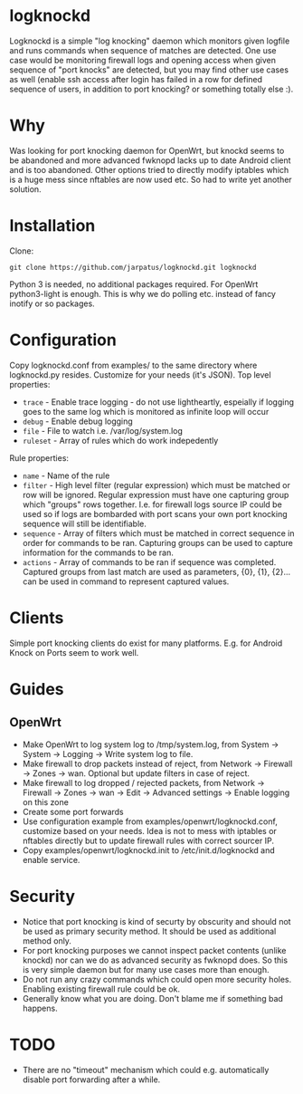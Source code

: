 # logknockd
Logknockd is a simple "log knocking" daemon which monitors given logfile and runs commands when sequence of matches are detected. One use case would be monitoring firewall logs and opening access when given sequence of "port knocks" are detected, but you may find other use cases as well (enable ssh access after login has failed in a row for defined sequence of users, in addition to port knocking? or something totally else :).

# Why 
Was looking for port knocking daemon for OpenWrt, but knockd seems to be abandoned and more advanced fwknopd lacks up to date Android client and is too abandoned. Other options tried to directly modify iptables which is a huge mess since nftables are now used etc. So had to write yet another solution.

# Installation
Clone:
```
git clone https://github.com/jarpatus/logknockd.git logknockd
```

Python 3 is needed, no additional packages required. For OpenWrt python3-light is enough. This is why we do polling etc. instead of fancy inotify or so packages.

# Configuration
Copy logknockd.conf from examples/ to the same directory where logknockd.py resides. Customize for your needs (it's JSON). Top level properties:
* ```trace``` - Enable trace logging - do not use lightheartly, espeially if logging goes to the same log which is monitored as infinite loop will occur
* ```debug``` - Enable debug logging
* ```file``` - File to watch i.e. /var/log/system.log
* ```ruleset``` - Array of rules which do work indepedently

Rule properties:
* ```name``` - Name of the rule
* ```filter``` - High level filter (regular expression) which must be matched or row will be ignored. Regular expression must have one capturing group which "groups" rows together. I.e. for firewall logs source IP could be used so if logs are bombarded with port scans your own port knocking sequence will still be identifiable.
* ```sequence``` - Array of filters which must be matched in correct sequence in order for commands to be ran. Capturing groups can be used to capture information for the commands to be ran.
* ```actions``` - Array of commands to be ran if sequence was completed. Captured groups from last match are used as parameters, {0}, {1}, {2}... can be used in command to represent captured values.

# Clients
Simple port knocking clients do exist for many platforms. E.g. for Android Knock on Ports seem to work well.

# Guides

## OpenWrt
* Make OpenWrt to log system log to /tmp/system.log, from System -> System -> Logging -> Write system log to file.
* Make firewall to drop packets instead of reject, from Network -> Firewall -> Zones -> wan. Optional but update filters in case of reject.
* Make firewall to log dropped / rejected packets,  from Network -> Firewall -> Zones -> wan -> Edit -> Advanced settings -> Enable logging on this zone
* Create some port forwards
* Use configuration example from examples/openwrt/logknockd.conf, customize based on your needs. Idea is not to mess with iptables or nftables directly but to update firewall rules with correct sourcer IP.
* Copy examples/openwrt/logknockd.init to /etc/init.d/logknockd and enable service.

# Security
* Notice that port knocking is kind of securty by obscurity and should not be used as primary security method. It should be used as additional method only.
* For port knocking purposes we cannot inspect packet contents (unlike knockd) nor can we do as advanced security as fwknopd does. So this is very simple daemon but for many use cases more than enough.
* Do not run any crazy commands which could open more security holes. Enabling existing firewall rule could be ok.
* Generally know what you are doing. Don't blame me if something bad happens.

# TODO
* There are no "timeout" mechanism which could e.g. automatically disable port forwarding after a while. 
